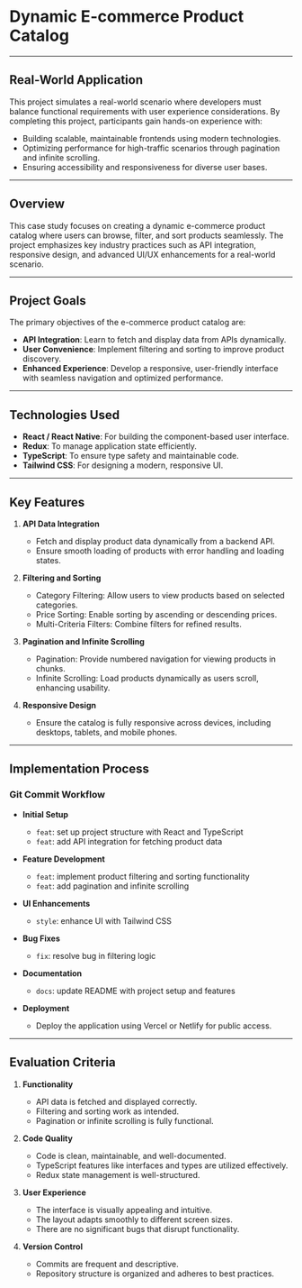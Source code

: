 # Dynamic E-commerce Product Catalog

---

## Real-World Application

This project simulates a real-world scenario where developers must balance functional requirements with user experience considerations. By completing this project, participants gain hands-on experience with:

- Building scalable, maintainable frontends using modern technologies.
- Optimizing performance for high-traffic scenarios through pagination and infinite scrolling.
- Ensuring accessibility and responsiveness for diverse user bases.

---

## Overview

This case study focuses on creating a dynamic e-commerce product catalog where users can browse, filter, and sort products seamlessly. The project emphasizes key industry practices such as API integration, responsive design, and advanced UI/UX enhancements for a real-world scenario.

---

## Project Goals

The primary objectives of the e-commerce product catalog are:

- **API Integration**: Learn to fetch and display data from APIs dynamically.
- **User Convenience**: Implement filtering and sorting to improve product discovery.
- **Enhanced Experience**: Develop a responsive, user-friendly interface with seamless navigation and optimized performance.

---

## Technologies Used

- **React / React Native**: For building the component-based user interface.
- **Redux**: To manage application state efficiently.
- **TypeScript**: To ensure type safety and maintainable code.
- **Tailwind CSS**: For designing a modern, responsive UI.

---

## Key Features

1. **API Data Integration**

   - Fetch and display product data dynamically from a backend API.
   - Ensure smooth loading of products with error handling and loading states.

2. **Filtering and Sorting**

   - Category Filtering: Allow users to view products based on selected categories.
   - Price Sorting: Enable sorting by ascending or descending prices.
   - Multi-Criteria Filters: Combine filters for refined results.

3. **Pagination and Infinite Scrolling**

   - Pagination: Provide numbered navigation for viewing products in chunks.
   - Infinite Scrolling: Load products dynamically as users scroll, enhancing usability.

4. **Responsive Design**
   - Ensure the catalog is fully responsive across devices, including desktops, tablets, and mobile phones.

---

## Implementation Process

### Git Commit Workflow

- **Initial Setup**

  - `feat`: set up project structure with React and TypeScript
  - `feat`: add API integration for fetching product data

- **Feature Development**

  - `feat`: implement product filtering and sorting functionality
  - `feat`: add pagination and infinite scrolling

- **UI Enhancements**

  - `style`: enhance UI with Tailwind CSS

- **Bug Fixes**

  - `fix`: resolve bug in filtering logic

- **Documentation**

  - `docs`: update README with project setup and features

- **Deployment**
  - Deploy the application using Vercel or Netlify for public access.

---

## Evaluation Criteria

1. **Functionality**

   - API data is fetched and displayed correctly.
   - Filtering and sorting work as intended.
   - Pagination or infinite scrolling is fully functional.

2. **Code Quality**

   - Code is clean, maintainable, and well-documented.
   - TypeScript features like interfaces and types are utilized effectively.
   - Redux state management is well-structured.

3. **User Experience**

   - The interface is visually appealing and intuitive.
   - The layout adapts smoothly to different screen sizes.
   - There are no significant bugs that disrupt functionality.

4. **Version Control**
   - Commits are frequent and descriptive.
   - Repository structure is organized and adheres to best practices.
